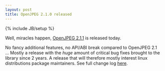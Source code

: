 ```yaml
---
layout: post
title: OpenJPEG 2.1.0 released
---
```

{% include JB/setup %}

Well, miracles happen, [OpenJPEG 2.1.1](https://github.com/uclouvain/openjpeg/releases/tag/v2.1.1) is released today.

No fancy additional features, no API/ABI break compared to OpenJPEG 2.1 … Mostly a release with the *huge* amount of critical bug fixes brought to the library since 2 years. A release that will therefore mostly interest linux distributions package maintainers.
See full change log [here](https://github.com/uclouvain/openjpeg/blob/openjpeg-2.1/CHANGELOG.md).
